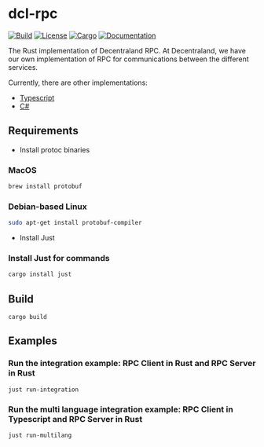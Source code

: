 # dcl-rpc

[![Build](https://github.com/decentraland/rpc-rust/workflows/Validations/badge.svg)](
https://github.com/decentraland/rpc-rust/actions)
[![License](https://img.shields.io/badge/license-Apache--2.0_OR_MIT-blue.svg)](
https://github.com/decentraland/rpc-rust)
[![Cargo](https://img.shields.io/crates/v/dcl-rpc.svg)](
https://crates.io/crates/dcl-rpc)
[![Documentation](https://docs.rs/dcl-rpc/badge.svg)](
https://docs.rs/dcl-rpc)

The Rust implementation of Decentraland RPC. At Decentraland, we have our own implementation of RPC for communications between the different services.

Currently, there are other implementations: 
- [Typescript](https://github.com/decentraland/rpc) 
- [C#](https://github.com/decentraland/rpc-csharp)

## Requirements

- Install protoc binaries

### MacOS
```bash
brew install protobuf
```

### Debian-based Linux
```bash
sudo apt-get install protobuf-compiler
```

- Install Just

### Install Just for commands
```bash
cargo install just
```

## Build

`cargo build`

## Examples

### Run the integration example: RPC Client in Rust and RPC Server in Rust

`just run-integration`

### Run the multi language integration example: RPC Client in Typescript and RPC Server in Rust

`just run-multilang`